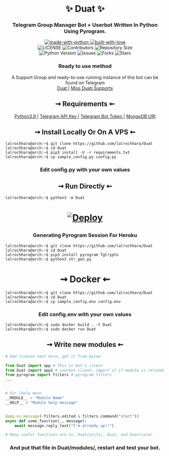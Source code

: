 <h1 align="center"> 
    ✨ Duat ✨ 
</h1>

<h3 align="center"> 
    Telegram Group Manager Bot + Userbot Written In Python Using Pyrogram.
</h3>

<p align="center">
    <a href="https://python.org">
        <img src="http://forthebadge.com/images/badges/made-with-python.svg" alt="made-with-python">
    </a>
    <a href="https://GitHub.com/lalrochhara">
        <img src="http://ForTheBadge.com/images/badges/built-with-love.svg" alt="built-with-love">
    </a> <br>
    <img src="https://img.shields.io/github/license/lalrochhara/Duat?style=for-the-badge&logo=appveyor" alt="LICENSE">
    <img src="https://img.shields.io/github/contributors/lalrochhara/Duat?style=for-the-badge&logo=appveyor" alt="Contributors">
    <img src="https://img.shields.io/github/repo-size/lalrochhara/Duat?style=for-the-badge&logo=appveyor" alt="Repository Size"> <br>
    <img src="https://img.shields.io/badge/python-3.9-green?style=for-the-badge&logo=appveyor" alt="Python Version">
    <img src="https://img.shields.io/github/issues/lalrochhara/Duat?style=for-the-badge&logo=appveyor" alt="Issues">
    <img src="https://img.shields.io/github/forks/lalrochhara/Duat?style=for-the-badge&logo=appveyor" alt="Forks">
    <img src="https://img.shields.io/github/stars/lalrochhara/Duat?style=for-the-badge&logo=appveyor" alt="Stars">
</p>

<h3 align="center"> 
    Ready to use method
</h3>

<p align="center">
    A Support Group and ready-to-use running instance of this bot can be found on Telegram <br>
    <a href="https://t.me/DuatBot"> Duat </a> | 
    <a href="https://t.me/DuatiSupports">Miss Duati Supports </a>
</p>

<h2 align="center"> 
   ⇝ Requirements ⇜
</h2>

<p align="center">
    <a href="https://www.python.org/downloads/release/python-390/"> Python3.9 </a> |
    <a href="https://docs.pyrogram.org/intro/setup#api-keys"> Telegram API Key </a> |
    <a href="https://t.me/botfather"> Telegram Bot Token </a> | 
    <a href="https://telegra.ph/How-To-get-Mongodb-URI-04-06"> MongoDB URI </a>
</p>

<h2 align="center"> 
   ⇝ Install Locally Or On A VPS ⇜
</h2>

```console
lalrochhara@arch:~$ git clone https://github.com/lalrochhara/Duat
lalrochhara@arch:~$ cd Duat
lalrochhara@arch:~$ pip3 install -U -r requirements.txt
lalrochhara@arch:~$ cp sample_config.py config.py
```
 
<h3 align="center"> 
    Edit <b>config.py</b> with your own values
</h3>

<h2 align="center"> 
   ⇝ Run Directly ⇜
</h2>

```console
lalrochhara@arch:~$ python3 -m Duat
```

<h1>
    <p align="center">
        <a href="https://heroku.com/deploy?template=https://github.com/lalrochhara/Duat">
            <img src="https://www.herokucdn.com/deploy/button.svg" alt="Deploy">
        </a>
    </p>
</h1>

<h3 align="center"> 
   Generating Pyrogram Session For Heroku
</h3>

```console
lalrochhara@arch:~$ git clone https://github.com/lalrochhara/Duat
lalrochhara@arch:~$ cd Duat
lalrochhara@arch:~$ pip3 install pyrogram TgCrypto
lalrochhara@arch:~$ python3 str_gen.py
```

<h1 align="center"> 
   ⇝ Docker ⇜
</h1>

```console
lalrochhara@arch:~$ git clone https://github.com/lalrochhara/Duat
lalrochhara@arch:~$ cd Duat
lalrochhara@arch:~$ cp sample_config.env config.env
```

<h3 align="center"> 
    Edit <b> config.env </b> with your own values
</h3>

```console
lalrochhara@arch:~$ sudo docker build . -t Duat
lalrochhara@arch:~$ sudo docker run Duat
```

<h2 align="center"> 
   ⇝ Write new modules ⇜
</h2>

```py
# Add license text here, get it from below

from Duat import app # This is bot's client
from Duat import app2 # userbot client, import it if module is related to userbot
from pyrogram import filters # pyrogram filters
...


# For /help menu
__MODULE__ = "Module Name"
__HELP__ = "Module help message"


@app.on_message(~filters.edited & filters.command("start"))
async def some_function(_, message):
    await message.reply_text("I'm already up!!")

# Many useful functions are in, Duat/utils/, Duat, and Duat/core/
```

<h3 align="center"> 
   And put that file in Duat/modules/, restart and test your bot.
</h3>
